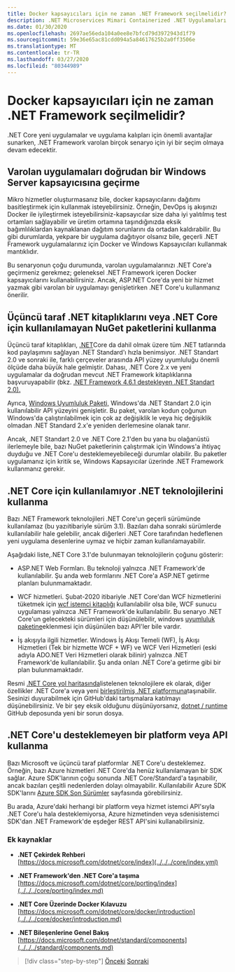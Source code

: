 ```yaml
---
title: Docker kapsayıcıları için ne zaman .NET Framework seçilmelidir?
description: .NET Microservices Mimari Containerized .NET Uygulamaları için | Docker kapsayıcıları için .NET Framework ne zaman seçilir?
ms.date: 01/30/2020
ms.openlocfilehash: 2697ae56eda104a0ee8e7bfcd79d3972943d1f79
ms.sourcegitcommit: 59e36e65ac81cdd094a5a84617625b2a0ff3506e
ms.translationtype: MT
ms.contentlocale: tr-TR
ms.lasthandoff: 03/27/2020
ms.locfileid: "80344989"
---
```

# <a name="when-to-choose-net-framework-for-docker-containers"></a>Docker kapsayıcıları için ne zaman .NET Framework seçilmelidir?

.NET Core yeni uygulamalar ve uygulama kalıpları için önemli avantajlar sunarken, .NET Framework varolan birçok senaryo için iyi bir seçim olmaya devam edecektir.

## <a name="migrating-existing-applications-directly-to-a-windows-server-container"></a>Varolan uygulamaları doğrudan bir Windows Server kapsayıcısına geçirme

Mikro hizmetler oluşturmasanız bile, docker kapsayıcılarını dağıtımı basitleştirmek için kullanmak isteyebilirsiniz. Örneğin, DevOps iş akışınızı Docker ile iyileştirmek isteyebilirsiniz-kapsayıcılar size daha iyi yalıtılmış test ortamları sağlayabilir ve üretim ortamına taşındığınızda eksik bağımlılıklardan kaynaklanan dağıtım sorunlarını da ortadan kaldırabilir. Bu gibi durumlarda, yekpare bir uygulama dağıtıyor olsanız bile, geçerli .NET Framework uygulamalarınız için Docker ve Windows Kapsayıcıları kullanmak mantıklıdır.

Bu senaryonun çoğu durumunda, varolan uygulamalarınızı .NET Core'a geçirmeniz gerekmez; geleneksel .NET Framework içeren Docker kapsayıcılarını kullanabilirsiniz. Ancak, ASP.NET Core'da yeni bir hizmet yazmak gibi varolan bir uygulamayı genişletirken .NET Core'u kullanmanız önerilir.

## <a name="using-third-party-net-libraries-or-nuget-packages-not-available-for-net-core"></a>Üçüncü taraf .NET kitaplıklarını veya .NET Core için kullanılamayan NuGet paketlerini kullanma

Üçüncü taraf kitaplıkları, [.NET](../../../standard/net-standard.md)Core da dahil olmak üzere tüm .NET tatlarında kod paylaşımını sağlayan .NET Standard'ı hızla benimsiyor. .NET Standart 2.0 ve sonraki ile, farklı çerçeveler arasında API yüzey uyumluluğu önemli ölçüde daha büyük hale gelmiştir. Dahası, .NET Core 2.x ve yeni uygulamalar da doğrudan mevcut .NET Framework kitaplıklarına başvuruyapabilir (bkz. [.NET Framework 4.6.1 destekleyen .NET Standart 2.0).](https://github.com/dotnet/standard/blob/master/docs/planning/netstandard-2.0/README.md#net-framework-461-supporting-net-standard-20)

Ayrıca, [Windows Uyumluluk Paketi,](../../../core/porting/windows-compat-pack.md) Windows'da .NET Standart 2.0 için kullanılabilir API yüzeyini genişletir. Bu paket, varolan kodun çoğunun Windows'da çalıştırılabilmek için çok az değişiklik le veya hiç değişiklik olmadan .NET Standard 2.x'e yeniden derlemesine olanak tanır.

Ancak, .NET Standart 2.0 ve .NET Core 2.1'den bu yana bu olağanüstü ilerlemeyle bile, bazı NuGet paketlerinin çalıştırmak için Windows'a ihtiyaç duyduğu ve .NET Core'u desteklemeyebileceği durumlar olabilir. Bu paketler uygulamanız için kritik se, Windows Kapsayıcılar üzerinde .NET Framework kullanmanız gerekir.

## <a name="using-net-technologies-not-available-for-net-core"></a>.NET Core için kullanılamıyor .NET teknolojilerini kullanma

Bazı .NET Framework teknolojileri .NET Core'un geçerli sürümünde kullanılamaz (bu yazıitibariyle sürüm 3.1). Bazıları daha sonraki sürümlerde kullanılabilir hale gelebilir, ancak diğerleri .NET Core tarafından hedeflenen yeni uygulama desenlerine uymaz ve hiçbir zaman kullanılamayabilir.

Aşağıdaki liste,.NET Core 3.1'de bulunmayan teknolojilerin çoğunu gösterir:

- ASP.NET Web Formları. Bu teknoloji yalnızca .NET Framework'de kullanılabilir. Şu anda web formlarını .NET Core'a ASP.NET getirme planları bulunmamaktadır.

- WCF hizmetleri. Şubat-2020 itibariyle .NET Core'dan WCF hizmetlerini tüketmek için [wcf istemci kitaplığı](https://github.com/dotnet/wcf) kullanılabilir olsa bile, WCF sunucu uygulaması yalnızca .NET Framework'de kullanılabilir. Bu senaryo .NET Core'un gelecekteki sürümleri için düşünülebilir, windows [uyumluluk paketine](../../../core/porting/windows-compat-pack.md)eklenmesi için düşünülen bazı API'ler bile vardır.

- İş akışıyla ilgili hizmetler. Windows İş Akışı Temeli (WF), İş Akışı Hizmetleri (Tek bir hizmette WCF + WF) ve WCF Veri Hizmetleri (eski adıyla ADO.NET Veri Hizmetleri olarak bilinir) yalnızca .NET Framework'de kullanılabilir. Şu anda onları .NET Core'a getirme gibi bir plan bulunmamaktadır.

Resmi [.NET Core yol haritasında](https://github.com/dotnet/core/blob/master/roadmap.md)listelenen teknolojilere ek olarak, diğer özellikler .NET Core'a veya yeni [birleştirilmiş .NET platformuna](https://devblogs.microsoft.com/dotnet/introducing-net-5/)taşınabilir. Sesinizi duyurabilmek için GitHub'daki tartışmalara katılmayı düşünebilirsiniz. Ve bir şey eksik olduğunu düşünüyorsanız, [dotnet / runtime](https://github.com/dotnet/runtime/issues/new) GitHub deposunda yeni bir sorun dosya.

## <a name="using-a-platform-or-api-that-doesnt-support-net-core"></a>.NET Core'u desteklemeyen bir platform veya API kullanma

Bazı Microsoft ve üçüncü taraf platformlar .NET Core'u desteklemez. Örneğin, bazı Azure hizmetleri .NET Core'da henüz kullanılamayan bir SDK sağlar. Azure SDK'larının çoğu sonunda .NET Core/Standard'a taşınabilir, ancak bazıları çeşitli nedenlerden dolayı olmayabilir. Kullanılabilir Azure SDK SDK'larını [Azure SDK Son Sürümler](https://azure.github.io/azure-sdk/releases/latest/index.html) sayfasında görebilirsiniz.

Bu arada, Azure'daki herhangi bir platform veya hizmet istemci API'sıyla .NET Core'u hala desteklemiyorsa, Azure hizmetinden veya sdenisistemci SDK'dan .NET Framework'de eşdeğer REST API'sini kullanabilirsiniz.

### <a name="additional-resources"></a>Ek kaynaklar

- **.NET Çekirdek Rehberi** \
  [https://docs.microsoft.com/dotnet/core/index](../../../core/index.yml)

- **.NET Framework'den .NET Core'a taşıma** \
  [https://docs.microsoft.com/dotnet/core/porting/index](../../../core/porting/index.md)

- **.NET Core Üzerinde Docker Kılavuzu** \
  [https://docs.microsoft.com/dotnet/core/docker/introduction](../../../core/docker/introduction.md)

- **.NET Bileşenlerine Genel Bakış** \
  [https://docs.microsoft.com/dotnet/standard/components](../../../standard/components.md)

>[!div class="step-by-step"]
>[Önceki](net-core-container-scenarios.md)
>[Sonraki](container-framework-choice-factors.md)

